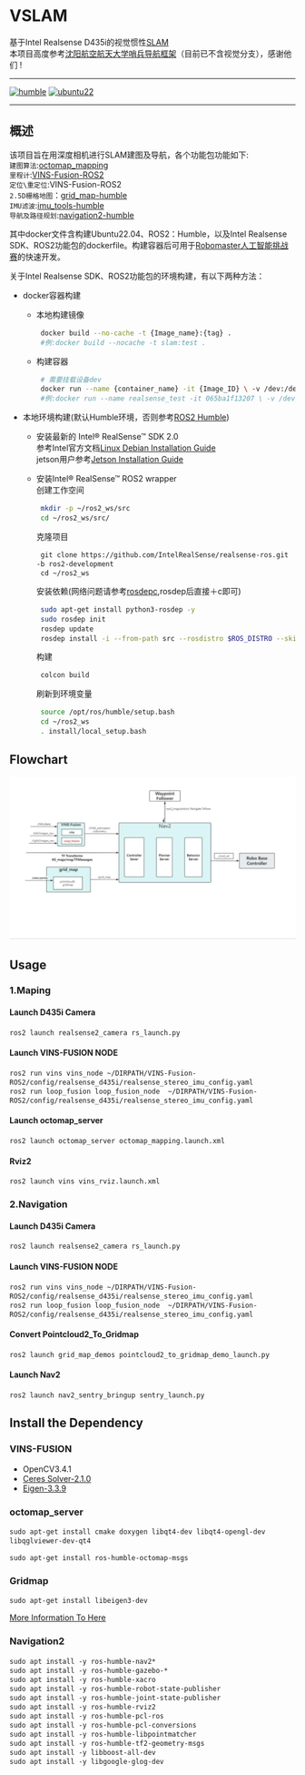 # VSLAM
基于Intel Realsense D435i的视觉惯性[SLAM](https://github.com/SilenceOverflow/Awesome-SLAM) \
本项目高度参考[沈阳航空航天大学哨兵导航框架](https://github.com/tup-robomaster/TUP2023-Sentry-Framework/tree/main)（目前已不含视觉分支），感谢他们 !
<hr>

[![humble][humble-badge]][humble]
[![ubuntu22][ubuntu22-badge]][ubuntu22]

<hr>

## 概述
该项目旨在用深度相机进行SLAM建图及导航，各个功能包功能如下: \
`建图算法`:[octomap_mapping](https://github.com/OctoMap/octomap_mapping/tree/ros2) \
`里程计`:[VINS-Fusion-ROS2](https://github.com/zinuok/VINS-Fusion-ROS2) \
`定位\重定位`:VINS-Fusion-ROS2 \
`2.5D栅格地图`：[grid_map-humble](https://github.com/ANYbotics/grid_map/tree/humble) \
`IMU滤波`:[imu_tools-humble](https://github.com/CCNYRoboticsLab/imu_tools/tree/humble) \
`导航及路径规划`:[navigation2-humble](https://github.com/ros-planning/navigation2/tree/humble)

其中docker文件含构建Ubuntu22.04、ROS2：Humble，以及Intel Realsense SDK、ROS2功能包的dockerfile。构建容器后可用于[Robomaster人工智能挑战赛](https://www.robomaster.com/zh-CN/robo/drone?djifrom=nav_drone)的快速开发。


关于Intel Realsense SDK、ROS2功能包的环境构建，有以下两种方法：
- docker容器构建
  - 本地构建镜像
    ```bash
     docker build --no-cache -t {Image_name}:{tag} .
     #例:docker build --nocache -t slam:test .
    ```
    
  - 构建容器
    ```bash
     # 需要挂载设备dev
     docker run --name {container_name} -it {Image_ID} \ -v /dev:/dev
     #例:docker run --name realsense_test -it 065ba1f13207 \ -v /dev:/dev
    ```
  
- 本地环境构建(默认Humble环境，否则参考[ROS2 Humble](https://docs.ros.org/en/humble/Installation/Ubuntu-Install-Debians.html))
  - 安装最新的 Intel&reg; RealSense&trade; SDK 2.0 \
    参考Intel官方文档[Linux Debian Installation Guide](https://github.com/IntelRealSense/librealsense/blob/master/doc/distribution_linux.md#installing-the-packages) \
    jetson用户参考[Jetson Installation Guide](https://github.com/IntelRealSense/librealsense/blob/master/doc/installation_jetson.md)
  - 安装Intel&reg; RealSense&trade; ROS2 wrapper \
    创建工作空间
    ```bash
     mkdir -p ~/ros2_ws/src
     cd ~/ros2_ws/src/
      ```
  
    克隆项目
      ```bashrc
       git clone https://github.com/IntelRealSense/realsense-ros.git -b ros2-development
       cd ~/ros2_ws
      ```
  
    安装依赖(网络问题请参考[rosdepc](https://zhuanlan.zhihu.com/p/398754989),rosdep后直接＋c即可)
     ```bash
      sudo apt-get install python3-rosdep -y
      sudo rosdep init 
      rosdep update 
      rosdep install -i --from-path src --rosdistro $ROS_DISTRO --skip-keys=librealsense2 -y
     ```

      构建
     ```bash
      colcon build
     ```

    刷新到环境变量
     ```bash
      source /opt/ros/humble/setup.bash
      cd ~/ros2_ws
      . install/local_setup.bash
     ```

## Flowchart

![Flowchart](https://github.com/Github-YoMi-Ya/VSLAM/blob/main/pic/flowchatpic.jpg)

## Usage 
### 1.Maping
#### Launch D435i Camera
```
ros2 launch realsense2_camera rs_launch.py
```
#### Launch VINS-FUSION NODE
```
ros2 run vins vins_node ~/DIRPATH/VINS-Fusion-ROS2/config/realsense_d435i/realsense_stereo_imu_config.yaml
ros2 run loop_fusion loop_fusion_node  ~/DIRPATH/VINS-Fusion-ROS2/config/realsense_d435i/realsense_stereo_imu_config.yaml
```
#### Launch octomap_server
```
ros2 launch octomap_server octomap_mapping.launch.xml
```
#### Rviz2
```
ros2 launch vins vins_rviz.launch.xml
```
### 2.Navigation
#### Launch D435i Camera
```
ros2 launch realsense2_camera rs_launch.py
```
#### Launch VINS-FUSION NODE
```
ros2 run vins vins_node ~/DIRPATH/VINS-Fusion-ROS2/config/realsense_d435i/realsense_stereo_imu_config.yaml
ros2 run loop_fusion loop_fusion_node  ~/DIRPATH/VINS-Fusion-ROS2/config/realsense_d435i/realsense_stereo_imu_config.yaml
```
#### Convert  Pointcloud2_To_Gridmap
```
ros2 launch grid_map_demos pointcloud2_to_gridmap_demo_launch.py
```
#### Launch Nav2
```
ros2 launch nav2_sentry_bringup sentry_launch.py 
```

## Install the Dependency
### VINS-FUSION
- OpenCV3.4.1
- [Ceres Solver-2.1.0](http://ceres-solver.org/installation.html)
- [Eigen-3.3.9](https://github.com/zinuok/VINS-Fusion#-eigen-1)

### octomap_server
```
sudo apt-get install cmake doxygen libqt4-dev libqt4-opengl-dev libqglviewer-dev-qt4
```
```
sudo apt-get install ros-humble-octomap-msgs
```

### Gridmap
```
sudo apt-get install libeigen3-dev
```
[More Information To Here](https://hub.fgit.cf/ANYbotics/grid_map)

### Navigation2
```
sudo apt install -y ros-humble-nav2*
sudo apt install -y ros-humble-gazebo-*
sudo apt install -y ros-humble-xacro
sudo apt install -y ros-humble-robot-state-publisher
sudo apt install -y ros-humble-joint-state-publisher
sudo apt install -y ros-humble-rviz2
sudo apt install -y ros-humble-pcl-ros
sudo apt install -y ros-humble-pcl-conversions
sudo apt install -y ros-humble-libpointmatcher
sudo apt install -y ros-humble-tf2-geometry-msgs
sudo apt install -y libboost-all-dev
sudo apt install -y libgoogle-glog-dev
```



[humble-badge]: https://img.shields.io/badge/-HUMBLE-orange?style=flat-square&logo=ros
[humble]: https://docs.ros.org/en/humble/index.html
[ubuntu22-badge]: https://img.shields.io/badge/-UBUNTU%2022%2E04-blue?style=flat-square&logo=ubuntu&logoColor=white
[ubuntu22]: https://releases.ubuntu.com/jammy/
